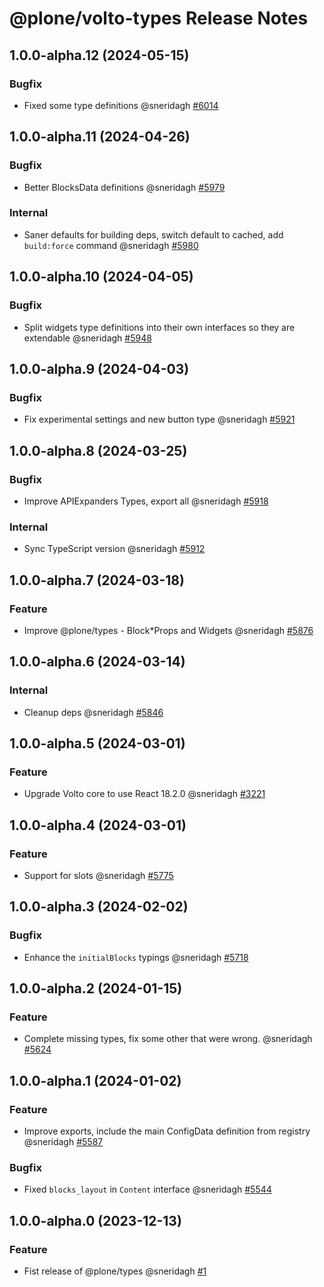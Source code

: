 # @plone/volto-types Release Notes

<!-- Do *NOT* add new change log entries to this file.
     Instead create a file in the news directory.
     For helpful instructions, see:
     https://6.docs.plone.org/contributing/index.html#change-log-entry
-->

<!-- towncrier release notes start -->

## 1.0.0-alpha.12 (2024-05-15)

### Bugfix

- Fixed some type definitions @sneridagh [#6014](https://github.com/plone/volto/issues/6014)

## 1.0.0-alpha.11 (2024-04-26)

### Bugfix

- Better BlocksData definitions @sneridagh [#5979](https://github.com/plone/volto/issues/5979)

### Internal

- Saner defaults for building deps, switch default to cached, add `build:force` command @sneridagh [#5980](https://github.com/plone/volto/issues/5980)

## 1.0.0-alpha.10 (2024-04-05)

### Bugfix

- Split widgets type definitions into their own interfaces so they are extendable @sneridagh [#5948](https://github.com/plone/volto/issues/5948)

## 1.0.0-alpha.9 (2024-04-03)

### Bugfix

- Fix experimental settings and new button type @sneridagh [#5921](https://github.com/plone/volto/issues/5921)

## 1.0.0-alpha.8 (2024-03-25)

### Bugfix

- Improve APIExpanders Types, export all @sneridagh [#5918](https://github.com/plone/volto/issues/5918)

### Internal

- Sync TypeScript version @sneridagh [#5912](https://github.com/plone/volto/issues/5912)

## 1.0.0-alpha.7 (2024-03-18)

### Feature

- Improve @plone/types - Block*Props and Widgets @sneridagh [#5876](https://github.com/plone/volto/issues/5876)

## 1.0.0-alpha.6 (2024-03-14)

### Internal

- Cleanup deps @sneridagh [#5846](https://github.com/plone/volto/issues/5846)

## 1.0.0-alpha.5 (2024-03-01)

### Feature

- Upgrade Volto core to use React 18.2.0 @sneridagh [#3221](https://github.com/plone/volto/issues/3221)

## 1.0.0-alpha.4 (2024-03-01)

### Feature

- Support for slots @sneridagh [#5775](https://github.com/plone/volto/issues/5775)

## 1.0.0-alpha.3 (2024-02-02)

### Bugfix

- Enhance the `initialBlocks` typings @sneridagh [#5718](https://github.com/plone/volto/issues/5718)

## 1.0.0-alpha.2 (2024-01-15)

### Feature

- Complete missing types, fix some other that were wrong. @sneridagh [#5624](https://github.com/plone/volto/issues/5624)

## 1.0.0-alpha.1 (2024-01-02)

### Feature

- Improve exports, include the main ConfigData definition from registry @sneridagh [#5587](https://github.com/plone/volto/issues/5587)

### Bugfix

- Fixed `blocks_layout` in `Content` interface @sneridagh [#5544](https://github.com/plone/volto/issues/5544)

## 1.0.0-alpha.0 (2023-12-13)

### Feature

- Fist release of @plone/types @sneridagh [#1](https://github.com/plone/volto/issues/1)
